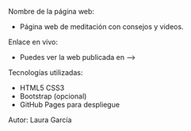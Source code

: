 Nombre de la página web:
- Página web de meditación con consejos y videos.

Enlace en vivo:
- Puedes ver la web publicada en -->

Tecnologías utilizadas:
- HTML5
 CSS3
- Bootstrap (opcional)
- GitHub Pages para despliegue

Autor: Laura García
